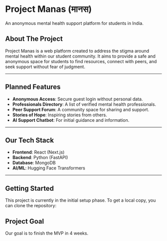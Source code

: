# Project Manas (मानस)

An anonymous mental health support platform for students in India.

##  About The Project

Project Manas is a web platform created to address the stigma around mental health within our student community. It aims to provide a safe and anonymous space for students to find resources, connect with peers, and seek support without fear of judgment.

---

## Planned Features

* **Anonymous Access**: Secure guest login without personal data.
* **Professionals Directory**: A list of verified mental health professionals.
* **Peer Support Forum**: A community space for sharing and support.
* **Stories of Hope**: Inspiring stories from others.
* **AI Support Chatbot**: For initial guidance and information.

---

##  Our Tech Stack

* **Frontend**: React (Next.js)
* **Backend**: Python (FastAPI)
* **Database**: MongoDB
* **AI/ML**: Hugging Face Transformers

---

## Getting Started

This project is currently in the initial setup phase. To get a local copy, you can clone the repository:

## Project Goal
Our goal is to finish the MVP in 4 weeks.
